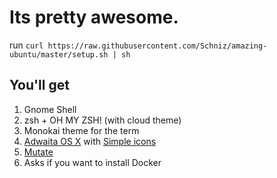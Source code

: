 Its pretty awesome.
===================

run `curl https://raw.githubusercontent.com/Schniz/amazing-ubuntu/master/setup.sh | sh`

You'll get
----------

1. Gnome Shell
2. zsh + OH MY ZSH! (with cloud theme)
3. Monokai theme for the term
4. [Adwaita OS X](http://kxmylo.deviantart.com/art/Adwaita-OS-X-432018151) with [Simple icons](http://kxmylo.deviantart.com/art/Simple-icon-theme-426040287)
5. [Mutate](https://github.com/qdore/Mutate)
6. Asks if you want to install Docker
